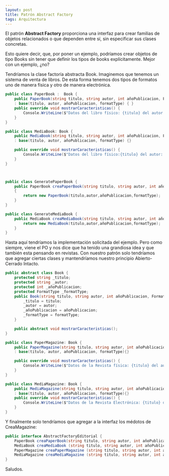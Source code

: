 ```yaml
---
layout: post
title: Patrón Abstract Factory
tags: Arquitectura
---
```


El patrón **Abstract Factory** proporciona una interfaz para crear familias de objetos relacionados o que dependen entre sí, sin especificar sus clases concretas.

Esto quiere decir, que, por poner un ejemplo, podríamos crear objetos de tipo Books sin tener que definir los tipos de books explícitamente. Mejor con un ejemplo, ¿no?

Tendríamos la clase factoría abstracta Book. Imaginemos que tenemos un sistema de venta de libros. De esta forma tenemos dos tipos de formatos uno de manera física y otro de manera electrónica.

~~~csharp
public class PaperBook :  Book {
    public PaperBook(string titulo, string autor, int añoPublicacion, FormatType formatType)
    : base(titulo, autor, añoPublicacion, formatType) { }
    public override void mostrarCaracteristicas() {
        Console.WriteLine($"Datos del libro físico: {titulo} del autor: {autor} publicado el: {añoPublicacion} en formato: {formatype}");
    }
}

public class MediaBook: Book {
    public MediaBook(string titulo, string autor, int añoPublicacion, FormatType formatType)
    : base(titulo, autor, añoPublicacion, formatType) {}

    public override void mostrarCaracteristicas() {
        Console.WriteLine($"Datos del libro físico:{titulo} del autor: {autor} publicado el: {añoPublicacion} en formato: {formatype}");
    }
}



public class GeneratePaperBook {
    public PaperBook creaPaperBook(string titulo, string autor, int añoPublicacion, FormatType formatType)
    {
        return new PaperBook(titulo,autor,añoPublicacion,formatType);
    }
}

public class GenerateMediaBook {
    public MediaBook creaMediaBook(string titulo, string autor, int añoPublicacion, FormatType formatType) {
        return new MediaBook(titulo,autor,añoPublicacion,formatType);
    }
}
~~~

Hasta aquí tendríamos la implementación solicitada del ejemplo. Pero como siempre, viene el PO y nos dice que ha tenido una grandiosa idea y que también esta pensando en revistas. Con nuestro patrón solo tendríamos que agregar ciertas clases y mantendríamos nuestro principio Abierto-Cerrado Intacto.

~~~csharp
public abstract class Book {
    protected string _titulo;
    protected string _autor;
    protected int _añoPublicacion;
    protected FormatType _formatType;
    public Book(string titulo, string autor, int añoPublicacion, FormatType formatType) {
        _titulo = titulo;
        _autor = autor;
        _añoPublicacion = añoPublicacion;
        _formatType = formatType;
    }

    public abstract void mostrarCaracteristicas();
}

public class PaperMagazine: Book {
    public PaperMagazine(string titulo, string autor, int añoPublicacion, FormatType formatType)
    : base(titulo, autor, añoPublicacion, formatType){}

    public override void mostrarCaracteristicas() {
        Console.WriteLine($"Datos de la Revista física: {titulo} del autor: {autor} publicada el: {añoPublicacion} de formato: {formatype}");
    }
}

public class MediaMagazine: Book {
    public MediaMagazine(string titulo, string autor, int añoPublicacion, FormatType formatType)
    : base(titulo, autor, añoPublicacion, formatType){}
    public override void mostrarCaracteristicas() {
        Console.WriteLine($"Datos de la Revista Electrónica: {titulo} del autor: {autor} publicada el: {añoPublicacion} de formato: {formatype}");
    }
}
~~~

Y finalmente solo tendríamos que agregar a la interfaz los médotos de CreaMagazine:

~~~csharp
public interface AbstractFactoryEditorial {
    PaperBook creaPaperBook(string titulo, string autor, int añoPublicacion, FormatType formatType);
    MediaBook creaMediaBook (string titulo, string autor, int añoPublicacion, FormatType formatType);
    PaperMagazine creaPaperMagazine (string titulo, string autor, int añoPublicacion, FormatType formatType);
    MediaMagazine creaMediaMagazine (string titulo, string autor, int añoPublicacion, FormatType formatType);
}
~~~

Saludos.
